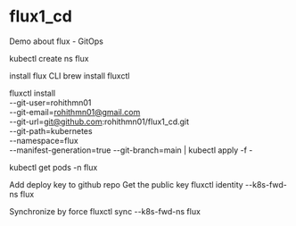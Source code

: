 # flux1_cd
Demo about flux - GitOps




kubectl create ns flux

install flux CLI 
    brew install fluxctl


fluxctl install \
--git-user=rohithmn01 \
--git-email=rohithmn01@gmail.com \
--git-url=git@github.com:rohithmn01/flux1_cd.git \
--git-path=kubernetes \
--namespace=flux \
--manifest-generation=true --git-branch=main | kubectl apply -f -


kubectl get pods -n flux


Add deploy key to github repo
Get the public key
    fluxctl identity --k8s-fwd-ns flux


Synchronize by force
    fluxctl sync --k8s-fwd-ns flux
